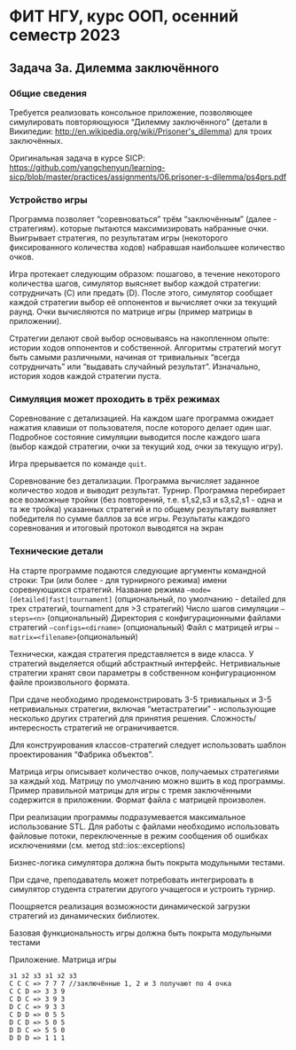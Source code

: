 # ФИТ НГУ, курс ООП, осенний семестр 2023

## Задача 3a. Дилемма заключённого

### Общие сведения

Требуется реализовать консольное приложение, позволяющее симулировать повторяющуюся “Дилемму заключённого” (детали в Википедии: http://en.wikipedia.org/wiki/Prisoner's_dilemma) для троих заключённых.

Оригинальная задача в курсе SICP: https://github.com/yangchenyun/learning-sicp/blob/master/practices/assignments/06.prisoner-s-dilemma/ps4prs.pdf

### Устройство игры

Программа позволяет “соревноваться” трём “заключённым” (далее - стратегиям). которые пытаются максимизировать набранные очки. Выигрывает стратегия, по результатам игры (некоторого фиксированного количества ходов) набравшая наибольшее количество очков.

Игра протекает следующим образом: пошагово, в течение некоторого количества шагов, симулятор выясняет выбор каждой стратегии: сотрудничать (C) или предать (D). После этого, симулятор сообщает каждой стратегии выбор её оппонентов и вычисляет очки за текущий раунд. Очки вычисляются по матрице игры (пример матрицы в приложении).

Стратегии делают свой выбор основываясь на накопленном опыте: истории ходов оппонентов и собственной. Алгоритмы стратегий могут быть самыми различными, начиная от тривиальных “всегда сотрудничать” или “выдавать случайный результат”. Изначально, история ходов каждой стратегии пуста.

### Симуляция может проходить в трёх режимах

Соревнование с детализацией. На каждом шаге программа ожидает нажатия клавиши от пользователя, после которого делает один шаг. Подробное состояние симуляции выводится после каждого шага (выбор каждой стратегии, очки за текущий ход, очки за текущую игру).

Игра прерывается по команде `quit`.

Соревнование без детализации. Программа вычисляет заданное количество ходов и выводит результат.
Турнир. Программа перебирает все возможные тройки (без повторений, т.е. s1,s2,s3 и s3,s2,s1 - одна и та же тройка) указанных стратегий и по общему результату выявляет победителя по сумме баллов за все игры. Результаты каждого соревнования и итоговый протокол выводятся на экран

### Технические детали

На старте программе подаются следующие аргументы командной строки:
Три (или более - для турнирного режима) имени соревнующихся стратегий.
Название режима `—mode=[detailed|fast|tournament]` (опциональный, по умолчанию - detailed для трех стратегий, tournament для >3 стратегий)
Число шагов симуляции `—steps=<n>` (опциональный)
Директория с конфигурационными файлами стратегий `—configs=<dirname>` (опциональный)
Файл с матрицей игры `—matrix=<filename>`(опциональный)

Технически, каждая стратегия представляется в виде класса. У стратегий выделяется общий абстрактный интерфейс. Нетривиальные стратегии хранят свои параметры в собственном конфигурационном файле произвольного формата.

При сдаче необходимо продемонстрировать 3-5 тривиальных и 3-5 нетривиальных стратегии, включая “метастратегии” - использующие несколько других стратегий для принятия решения. Сложность/интересность стратегий не ограничивается.

Для конструирования классов-стратегий следует использовать шаблон проектирования “Фабрика объектов”.

Матрица игры описывает количество очков, получаемых стратегиями за каждый ход. Матрицу по умолчанию можно вшить в код программы. Пример правильной матрицы для игры с тремя заключёнными содержится в приложении. Формат файла с матрицей произволен.

При реализации программы подразумевается максимальное использование STL. Для работы с файлами необходимо использовать файловые потоки, переключенные в режим сообщения об ошибках исключениями (см. метод std::ios::exceptions)

Бизнес-логика симулятора должна быть покрыта модульными тестами.

При сдаче, преподаватель может потребовать интегрировать в симулятор студента стратегии другого учащегося и устроить турнир.

Поощряется реализация возможности динамической загрузки стратегий из динамических библиотек.

Базовая функциональность игры должна быть покрыта модульными тестами

Приложение. Матрица игры

```text
з1 з2 з3 з1 з2 з3
С С С => 7 7 7 //заключённые 1, 2 и 3 получают по 4 очка
C C D => 3 3 9
C D C => 3 9 3
D C C => 9 3 3
C D D => 0 5 5
D C D => 5 0 5
D D C => 5 5 0
D D D => 1 1 1
```
